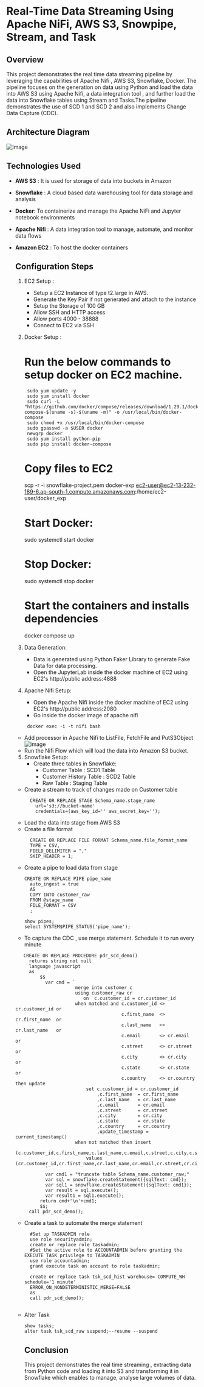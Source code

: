 # Real-Time Data Streaming Using Apache NiFi, AWS S3, Snowpipe, Stream, and Task

## Overview

This project demonstrates the real time data streaming pipeline by leveraging the capabilities of Apache Nifi , AWS S3, Snowflake, Docker. The pipeline focuses on the generation on data using Python and load the data into AWS S3 using Apache Nifi, a data integration tool , and further load the data into Snowflake tables using Stream and Tasks.The pipeline demonstrates the use of SCD 1 and SCD 2 and also implements Change Data Capture (CDC).

## Architecture Diagram

![image](https://github.com/user-attachments/assets/9ba1df3e-6ab5-481a-8e7d-753347c4b034)

## Technologies Used

* **AWS S3** : It is used for storage of data into buckets in Amazon
* **Snowflake** : A cloud based data warehousing tool for data storage and analysis
* **Docker**: To containerize and manage the Apache NiFi and Jupyter notebook environments
* **Apache Nifi** : A data integration tool to manage, automate, and monitor data flows
* **Amazon EC2** : To host the docker containers

  ## Configuration Steps
  1. EC2 Setup :
     - Setup a EC2 Instance of type t2.large in AWS.
     - Generate the Key Pair if not generated and attach to the instance
     - Setup the Storage of 100 GB
     - Allow SSH and HTTP access
     - Allow ports 4000 - 38888
     - Connect to EC2 via SSH
       
  2. Docker Setup :
     # Run the below commands to setup docker on EC2 machine.
     ```
      sudo yum update -y
      sudo yum install docker
      sudo curl -L "https://github.com/docker/compose/releases/download/1.29.1/docker-compose-$(uname -s)-$(uname -m)" -o /usr/local/bin/docker-compose
      sudo chmod +x /usr/local/bin/docker-compose
      sudo gpasswd -a $USER docker
      newgrp docker
      sudo yum install python-pip
      sudo pip install docker-compose
     ```
     # Copy files to EC2
       scp -r -i snowflake-project.pem docker-exp ec2-user@ec2-13-232-189-6.ap-south-1.compute.amazonaws.com:/home/ec2-user/docker_exp

     # Start Docker: 
      sudo systemctl start docker
     # Stop Docker:
      sudo systemctl stop docker
     # Start the containers and installs dependencies
      docker compose up
         
  3. Data Generation:
     - Data is generated using Python Faker Library to generate Fake Data for data processing.
     - Open the JupyterLab inside the docker machine of EC2 using EC2's http://public address:4888
       
  4. Apache Nifi Setup:
     - Open the Apache Nifi inside the docker machine of EC2 using EC2's http://public address:2080
     - Go inside the docker image of apache nifi
      ```
       docker exec -i -t nifi bash
      ```
    - Add processor in Apache Nifi to ListFile, FetchFile and PutS3Object
      ![image](https://github.com/user-attachments/assets/be15f0ac-15e4-45a7-8f43-f858bf6e3009)
    - Run the Nifi Flow which will load the data into Amazon S3 bucket.

  5. Snowflake Setup:
     - Create three tables in Snowflake:
         - Customer Table : SCD1 Table
         - Customer History Table : SCD2 Table
         - Raw Table : Staging Table
    - Create a stream to track of changes made on Customer table
      ```
        CREATE OR REPLACE STAGE Schema_name.stage_name
          url='s3://bucket-name'
          credentials=(aws_key_id='' aws_secret_key='');
      ```
    - Load the data into stage from AWS S3
    - Create a file format
      ```
        CREATE OR REPLACE FILE FORMAT Schema_name.file_format_name
        TYPE = CSV,
        FIELD_DELIMITER = ","
        SKIP_HEADER = 1;
      ```
    - Create a pipe to load data from stage
      ```
      CREATE OR REPLACE PIPE pipe_name
        auto_ingest = true
        AS
        COPY INTO customer_raw
        FROM @stage_name
        FILE_FORMAT = CSV
        ;
      
      show pipes;
      select SYSTEM$PIPE_STATUS('pipe_name');
      ```
    -  To capture the CDC , use merge statement. Schedule it to run every minute
   ```
      CREATE OR REPLACE PROCEDURE pdr_scd_demo()
        returns string not null
        language javascript
        as
            $$
              var cmd = `
                         merge into customer c 
                         using customer_raw cr
                            on  c.customer_id = cr.customer_id
                         when matched and c.customer_id <> cr.customer_id or
                                          c.first_name  <> cr.first_name  or
                                          c.last_name   <> cr.last_name   or
                                          c.email       <> cr.email       or
                                          c.street      <> cr.street      or
                                          c.city        <> cr.city        or
                                          c.state       <> cr.state       or
                                          c.country     <> cr.country then update
                             set c.customer_id = cr.customer_id
                                 ,c.first_name  = cr.first_name 
                                 ,c.last_name   = cr.last_name  
                                 ,c.email       = cr.email      
                                 ,c.street      = cr.street     
                                 ,c.city        = cr.city       
                                 ,c.state       = cr.state      
                                 ,c.country     = cr.country  
                                 ,update_timestamp = current_timestamp()
                         when not matched then insert
                                    (c.customer_id,c.first_name,c.last_name,c.email,c.street,c.city,c.state,c.country)
                             values (cr.customer_id,cr.first_name,cr.last_name,cr.email,cr.street,cr.city,cr.state,cr.country);
              `
              var cmd1 = "truncate table Schema_name.customer_raw;"
              var sql = snowflake.createStatement({sqlText: cmd});
              var sql1 = snowflake.createStatement({sqlText: cmd1});
              var result = sql.execute();
              var result1 = sql1.execute();
            return cmd+'\n'+cmd1;
            $$;
        call pdr_scd_demo();   

  ```
  - Create a task to automate the merge statement
    ```
      #Set up TASKADMIN role
      use role securityadmin;
      create or replace role taskadmin;
      #Set the active role to ACCOUNTADMIN before granting the EXECUTE TASK privilege to TASKADMIN
      use role accountadmin;
      grant execute task on account to role taskadmin;

      create or replace task tsk_scd_hist warehouse= COMPUTE_WH schedule='1 minute'
      ERROR_ON_NONDETERMINISTIC_MERGE=FALSE
      as
      call pdr_scd_demo();
      
    ```
  - Alter Task
    ```
    show tasks;
    alter task tsk_scd_raw suspend;--resume --suspend
    ```

    ## Conclusion
    This project demonstrates the real time streaming , extracting data from Python code and loading it into S3 and transforming it in Snowflake which enables to manage, analyse large volumes of data. 
